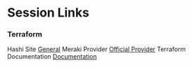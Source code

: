 # Session Links
### Terraform
Hashi Site [General](https://www.terraform.io)
Meraki Provider [Official Provider](https://registry.terraform.io/providers/cisco-open/meraki/latest)
Terraform Documentation [Documentation](https://developer.hashicorp.com/terraform/docs)
